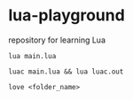 # lua-playground

repository for learning Lua

```
lua main.lua
```

```
luac main.lua && lua luac.out
```

```
love <folder_name>
```
